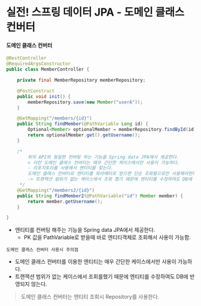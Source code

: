 # 실전! 스프링 데이터 JPA - 도메인 클래스 컨버터

#### 도메인 클래스 컨버터
```java
@RestController
@RequiredArgsConstructor
public class MemberController {

    private final MemberRepository memberRepository;

    @PostConstruct
    public void init() {
        memberRepository.save(new Member("userA"));
    }

    @GetMapping("/members/{id}")
    public String findMember(@PathVariable Long id) {
        Optional<Member> optionalMember = memberRepository.findById(id);
        return optionalMember.get().getUsername();
    }

    /*
        위의 API와 동일한 컨버팅 하는 기능을 Spring data JPA에서 제공한다.
        > 이런 도메인 클래스 컨버터는 매우 간단한 케이스에서만 사용이 가능하다.
        - 리포지토리를 사용해서 엔티티를 찾는다.
        도메인 클래스 컨버터로 엔티티를 파라메터로 받으면 단순 조회용으로만 사용해야한다.
        -> 트랜잭션 범위가 없는 케이스에서 조회 했기 때문에 엔티티를 수정하여도 DB에 반영되지 않음
     */
    @GetMapping("/members2/{id}")
    public String findMember2(@PathVariable("id") Member member) {
        return member.getUsername();
    }

}
```

- 엔티티를 컨버팅 해주는 기능을 Spring data JPA에서 제공한다.
    - PK 값을 PathVariable로 받을때 바로 엔티티객체로 조회해서 사용이 가능함.

`도메인 클래스 컨버터 사용시 주의점`
- 도메인 클래스 컨버터를 이용한 엔티티는 매우 간단한 케이스에서만 사용이 가능하다.
- 트랜잭션 범위가 없는 케이스에서 조회를했기 때문에 엔티티를 수정하여도 DB에 반영되지 않는다.

> 도메인 클래스 컨버터는 엔티티 조회시 Repository를 사용한다.
